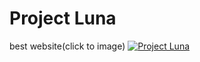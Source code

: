 # Project Luna
best website(click to image)
[![Project Luna](https://avatars.githubusercontent.com/u/160422079?s=400&u=7976d895c4547eed829fa22dab6a28531b3ac539&v=4)](https://myluna.su/ "web")
